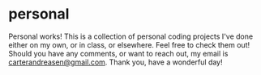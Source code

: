 # personal
Personal works!
This is a collection of personal coding projects I've done either on my own, or in class, or elsewhere. Feel free to check them out! Should you have any comments, or want to reach out, my email is carterandreasen@gmail.com. 
Thank you, have a wonderful day!
